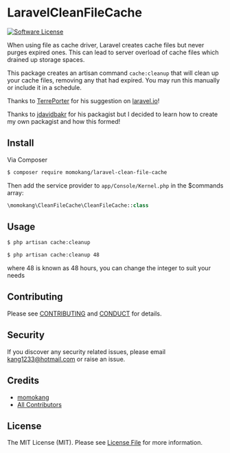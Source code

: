 # LaravelCleanFileCache

[![Software License][ico-license]](LICENSE.md)

When using file as cache driver, Laravel creates cache files but never purges expired ones. 
This can lead to server overload of cache files which drained up storage spaces.

This package creates an artisan command `cache:cleanup` that will clean up your cache files, removing any that had expired.
You may run this manually or include it in a schedule.

Thanks to [TerrePorter](http://laravel.io/user/TerrePorter) for his suggestion on [laravel.io](http://laravel.io/forum/01-28-2016-cache-file-garbage-collection)!

Thanks to [jdavidbakr](https://github.com/jdavidbakr/laravel-cache-garbage-collector) for his packagist but I decided to learn how to create my own packagist and how this formed!

## Install

Via Composer

``` bash
$ composer require momokang/laravel-clean-file-cache
```

Then add the service provider to `app/Console/Kernel.php` in the $commands array:

``` php
\momokang\CleanFileCache\CleanFileCache::class
```

## Usage

``` bash
$ php artisan cache:cleanup
```

``` bash
$ php artisan cache:cleanup 48
```

where 48 is known as 48 hours, you can change the integer to suit your needs

## Contributing

Please see [CONTRIBUTING](CONTRIBUTING.md) and [CONDUCT](CONDUCT.md) for details.

## Security

If you discover any security related issues, please email kang1233@hotmail.com or raise an issue.

## Credits

- [momokang](https://github.com/momokang/)
- [All Contributors][link-contributors]

## License

The MIT License (MIT). Please see [License File](LICENSE.md) for more information.

[ico-license]: https://img.shields.io/badge/license-MIT-brightgreen.svg?style=flat-square
[link-contributors]: ../../contributors
